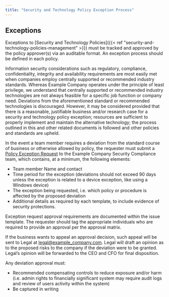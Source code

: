 ```yaml
---
title: "Security and Technology Policy Exception Process"
---
```


## Exceptions

Exceptions to [Security and Technology Policies]({{< ref "security-and-technology-policies-management" >}}) must be tracked and approved by the policy approver(s) via an auditable format. An exception process should be defined in each policy.

Information security considerations such as regulatory, compliance, confidentiality, integrity and availability requirements are most easily met when companies employ centrally supported or recommended industry standards. Whereas Example Company operates under the principle of least privilege, we understand that centrally supported or recommended industry technologies are not always feasible for a specific job function or company need. Deviations from the aforementioned standard or recommended technologies is discouraged. However, it may be considered provided that there is a reasonable, justifiable business and/or research case for a security and technology policy exception; resources are sufficient to properly implement and maintain the alternative technology; the process outlined in this and other related documents is followed and other policies and standards are upheld.

In the event a team member requires a deviation from the standard course of business or otherwise allowed by policy, the requester must submit a [Policy Exception Request](https://example_company.com/example_company-com/gl-security/security-assurance/sec-compliance/exceptions/issues/new?issuable_template=exception_request) to the Example Company Security Compliance team, which contains, at a minimum, the following elements:

- Team member Name and contact
- Time period for the exception (deviations should not exceed 90 days unless the exception is related to a device exception, like using a Windows device)
- The exception being requested, i.e. which policy or procedure is affected by the proposed deviation
- Additional details as required by each template, to include evidence of security protections.

Exception request approval requirements are documented within the issue template. The requester should tag the appropriate individuals who are required to provide an approval per the approval matrix.

If the business wants to appeal an approval decision, such appeal will be sent to Legal at legal@example_company.com. Legal will draft an opinion as to the proposed risks to the company if the deviation were to be granted. Legal’s opinion will be forwarded to the CEO and CFO for final disposition.

Any deviation approval must:

- Recommended compensating controls to reduce exposure and/or harm (i.e. admin rights to financially significant system may require audit logs and review of users activity within the system)
- Be captured in writing
